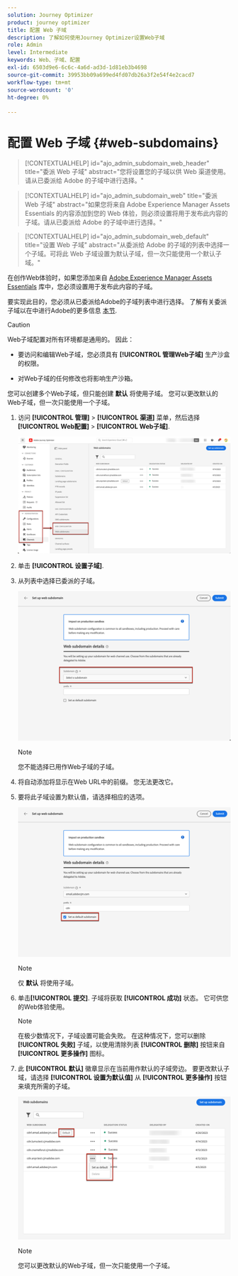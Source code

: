 ```yaml
---
solution: Journey Optimizer
product: journey optimizer
title: 配置 Web 子域
description: 了解如何使用Journey Optimizer设置Web子域
role: Admin
level: Intermediate
keywords: Web、子域、配置
exl-id: 6503d9e6-6c6c-4a6d-ad3d-1d81eb3b4698
source-git-commit: 39953bb09a699ed4fd07db26a3f2e54f4e2cacd7
workflow-type: tm+mt
source-wordcount: '0'
ht-degree: 0%

---
```


# 配置 Web 子域 {#web-subdomains}

>[!CONTEXTUALHELP]
>id="ajo_admin_subdomain_web_header"
>title="委派 Web 子域"
>abstract="您将设置您的子域以供 Web 渠道使用。请从已委派给 Adobe 的子域中进行选择。"

>[!CONTEXTUALHELP]
>id="ajo_admin_subdomain_web"
>title="委派 Web 子域"
>abstract="如果您将来自 Adobe Experience Manager Assets Essentials 的内容添加到您的 Web 体验，则必须设置将用于发布此内容的子域。请从已委派给 Adobe 的子域中进行选择。"

>[!CONTEXTUALHELP]
>id="ajo_admin_subdomain_web_default"
>title="设置 Web 子域"
>abstract="从委派给 Adobe 的子域的列表中选择一个子域。可将此 Web 子域设置为默认子域，但一次只能使用一个默认子域。"

在创作Web体验时，如果您添加来自 [Adobe Experience Manager Assets Essentials](../content-management/assets-essentials.md) 库中，您必须设置用于发布此内容的子域。

要实现此目的，您必须从已委派给Adobe的子域列表中进行选择。 了解有关委派子域以在中进行Adobe的更多信息 [本节](../configuration/delegate-subdomain.md).

>[!CAUTION]
>
>Web子域配置对所有环境都是通用的。 因此：
>
>* 要访问和编辑Web子域，您必须具有 **[!UICONTROL 管理Web子域]** 生产沙盒的权限。
>
> * 对Web子域的任何修改也将影响生产沙箱。

您可以创建多个Web子域，但只能创建 **默认** 将使用子域。 您可以更改默认的Web子域，但一次只能使用一个子域。

1. 访问 **[!UICONTROL 管理]** > **[!UICONTROL 渠道]** 菜单，然后选择 **[!UICONTROL Web配置]** > **[!UICONTROL Web子域]**.

   ![](assets/web-access-subdomains.png)

1. 单击 **[!UICONTROL 设置子域]**.

1. 从列表中选择已委派的子域。

   ![](assets/web-subdomain-details.png)

   >[!NOTE]
   >
   >您不能选择已用作Web子域的子域。

1. 将自动添加将显示在Web URL中的前缀。 您无法更改它。

1. 要将此子域设置为默认值，请选择相应的选项。

   ![](assets/web-subdomain-details-default.png)

   >[!NOTE]
   >
   >仅 **默认** 将使用子域。

1. 单击&#x200B;**[!UICONTROL 提交]**. 子域将获取 **[!UICONTROL 成功]** 状态。 它可供您的Web体验使用。

   >[!NOTE]
   >
   >在极少数情况下，子域设置可能会失败。 在这种情况下，您可以删除 **[!UICONTROL 失败]** 子域，以使用清除列表 **[!UICONTROL 删除]** 按钮来自 **[!UICONTROL 更多操作]** 图标。

1. 此 **[!UICONTROL 默认]** 徽章显示在当前用作默认的子域旁边。 要更改默认子域，请选择 **[!UICONTROL 设置为默认值]** 从 **[!UICONTROL 更多操作]** 按钮来填充所需的子域。

   ![](assets/web-subdomain-default.png)

   >[!NOTE]
   >
   >您可以更改默认的Web子域，但一次只能使用一个子域。

   <!--Only a subdomain with the **[!UICONTROL Success]** status can be set as default.

    You cannot delete a subdomain with the **[!UICONTROL Processing]** status.-->
